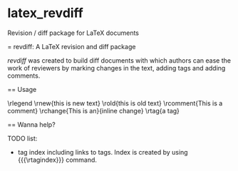 # latex_revdiff
Revision / diff package for LaTeX documents

= revdiff: A LaTeX revision and diff package



*revdiff* was created to build diff documents with which authors
can ease the work of reviewers by marking changes in the text, adding
tags and adding comments.


== Usage

\rlegend
\rnew{this is new text} 
\rold{this is old text}
\rcomment{This is a comment}
\rchange{This is an}{inline change} 
\rtag{a tag}

== Wanna help?

TODO list:

* tag index including links to tags. Index is created by using
  {{{\rtagindex}}} command. 




